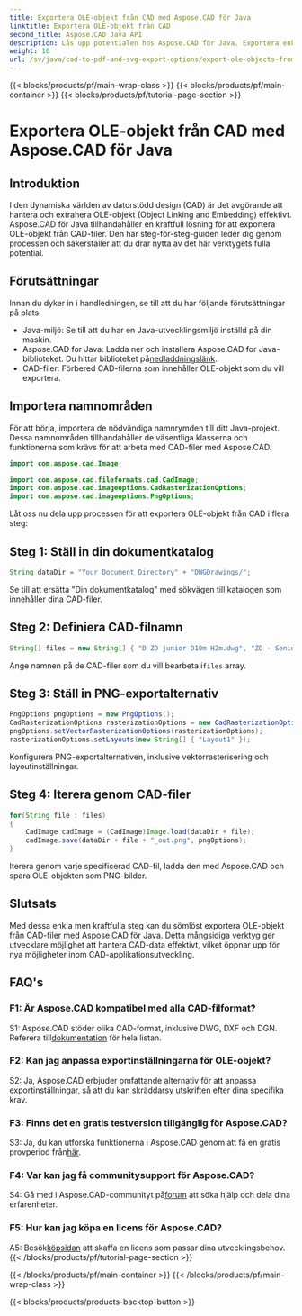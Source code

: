 ```yaml
---
title: Exportera OLE-objekt från CAD med Aspose.CAD för Java
linktitle: Exportera OLE-objekt från CAD
second_title: Aspose.CAD Java API
description: Lås upp potentialen hos Aspose.CAD för Java. Exportera enkelt OLE-objekt från CAD-filer. Ladda ner nu för sömlös CAD-datahantering.
weight: 10
url: /sv/java/cad-to-pdf-and-svg-export-options/export-ole-objects-from-cad/
---
```


{{< blocks/products/pf/main-wrap-class >}}
{{< blocks/products/pf/main-container >}}
{{< blocks/products/pf/tutorial-page-section >}}

# Exportera OLE-objekt från CAD med Aspose.CAD för Java

## Introduktion

I den dynamiska världen av datorstödd design (CAD) är det avgörande att hantera och extrahera OLE-objekt (Object Linking and Embedding) effektivt. Aspose.CAD för Java tillhandahåller en kraftfull lösning för att exportera OLE-objekt från CAD-filer. Den här steg-för-steg-guiden leder dig genom processen och säkerställer att du drar nytta av det här verktygets fulla potential.

## Förutsättningar

Innan du dyker in i handledningen, se till att du har följande förutsättningar på plats:

- Java-miljö: Se till att du har en Java-utvecklingsmiljö inställd på din maskin.
-  Aspose.CAD for Java: Ladda ner och installera Aspose.CAD for Java-biblioteket. Du hittar biblioteket på[nedladdningslänk](https://releases.aspose.com/cad/java/).
- CAD-filer: Förbered CAD-filerna som innehåller OLE-objekt som du vill exportera.

## Importera namnområden

För att börja, importera de nödvändiga namnrymden till ditt Java-projekt. Dessa namnområden tillhandahåller de väsentliga klasserna och funktionerna som krävs för att arbeta med CAD-filer med Aspose.CAD.

```java
import com.aspose.cad.Image;

import com.aspose.cad.fileformats.cad.CadImage;
import com.aspose.cad.imageoptions.CadRasterizationOptions;
import com.aspose.cad.imageoptions.PngOptions;
```

Låt oss nu dela upp processen för att exportera OLE-objekt från CAD i flera steg:

## Steg 1: Ställ in din dokumentkatalog

```java
String dataDir = "Your Document Directory" + "DWGDrawings/";
```

Se till att ersätta "Din dokumentkatalog" med sökvägen till katalogen som innehåller dina CAD-filer.

## Steg 2: Definiera CAD-filnamn

```java
String[] files = new String[] { "D ZD junior D10m H2m.dwg", "ZD - Senior D6m H2m45.dwg" };
```

 Ange namnen på de CAD-filer som du vill bearbeta i`files` array.

## Steg 3: Ställ in PNG-exportalternativ

```java
PngOptions pngOptions = new PngOptions();
CadRasterizationOptions rasterizationOptions = new CadRasterizationOptions();
pngOptions.setVectorRasterizationOptions(rasterizationOptions);
rasterizationOptions.setLayouts(new String[] { "Layout1" });
```

Konfigurera PNG-exportalternativen, inklusive vektorrasterisering och layoutinställningar.

## Steg 4: Iterera genom CAD-filer

```java
for(String file : files)
{
    CadImage cadImage = (CadImage)Image.load(dataDir + file);
    cadImage.save(dataDir + file + "_out.png", pngOptions);
}
```

Iterera genom varje specificerad CAD-fil, ladda den med Aspose.CAD och spara OLE-objekten som PNG-bilder.

## Slutsats

Med dessa enkla men kraftfulla steg kan du sömlöst exportera OLE-objekt från CAD-filer med Aspose.CAD för Java. Detta mångsidiga verktyg ger utvecklare möjlighet att hantera CAD-data effektivt, vilket öppnar upp för nya möjligheter inom CAD-applikationsutveckling.

## FAQ's

### F1: Är Aspose.CAD kompatibel med alla CAD-filformat?

 S1: Aspose.CAD stöder olika CAD-format, inklusive DWG, DXF och DGN. Referera till[dokumentation](https://reference.aspose.com/cad/java/) för hela listan.

### F2: Kan jag anpassa exportinställningarna för OLE-objekt?

S2: Ja, Aspose.CAD erbjuder omfattande alternativ för att anpassa exportinställningar, så att du kan skräddarsy utskriften efter dina specifika krav.

### F3: Finns det en gratis testversion tillgänglig för Aspose.CAD?

 S3: Ja, du kan utforska funktionerna i Aspose.CAD genom att få en gratis provperiod från[här](https://releases.aspose.com/).

### F4: Var kan jag få communitysupport för Aspose.CAD?

 S4: Gå med i Aspose.CAD-communityt på[forum](https://forum.aspose.com/c/cad/19) att söka hjälp och dela dina erfarenheter.

### F5: Hur kan jag köpa en licens för Aspose.CAD?

A5: Besök[köpsidan](https://purchase.aspose.com/buy) att skaffa en licens som passar dina utvecklingsbehov.
{{< /blocks/products/pf/tutorial-page-section >}}

{{< /blocks/products/pf/main-container >}}
{{< /blocks/products/pf/main-wrap-class >}}

{{< blocks/products/products-backtop-button >}}
